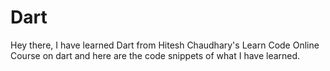 # Dart
Hey there, I have learned Dart from Hitesh Chaudhary's Learn Code Online Course on dart and here are the code snippets of what I have learned.
